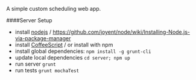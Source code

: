 A simple custom scheduling web app.

####Server Setup

* install [nodejs](http://www.nodejs.org) / https://github.com/joyent/node/wiki/Installing-Node.js-via-package-manager
* install [CoffeeScript](http://www.coffeescript.org) / or install with npm
* install global dependencies: `npm install -g grunt-cli`
* update local dependencies `cd server; npm up`
* run server `grunt`
* run tests `grunt mochaTest`

